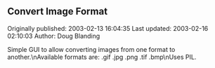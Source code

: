 ## Convert Image Format 
Originally published: 2003-02-13 16:04:35 
Last updated: 2003-02-16 02:10:03 
Author: Doug Blanding 
 
Simple GUI to allow converting images from one format to another.\nAvailable formats are: .gif .jpg .png .tif .bmp\nUses PIL.